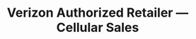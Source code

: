 ---
title: "Verizon Authorized Retailer — Cellular Sales"
url: /ormond-beach/verizon-authorized-retailer-cellular-sales/
shop: mobile phone
---